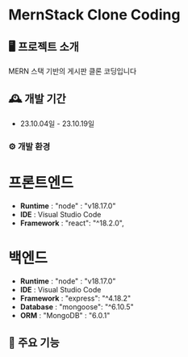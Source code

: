 # MernStack Clone Coding

## 🖥️ 프로젝트 소개

MERN 스택 기반의 게시판 클론 코딩입니다
<br>

## 🕰️ 개발 기간

- 23.10.04일 - 23.10.19일

### ⚙️ 개발 환경

# 프론트엔드

- **Runtime** : "node" : "v18.17.0"
- **IDE** : Visual Studio Code
- **Framework** : "react": "^18.2.0",

# 백엔드

- **Runtime** : "node" : "v18.17.0"
- **IDE** : Visual Studio Code
- **Framework** : "express": "^4.18.2"
- **Database** : "mongoose": "^6.10.5"
- **ORM** : "MongoDB" : "6.0.1"

## 📌 주요 기능
